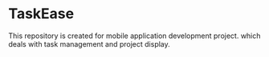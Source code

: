 # TaskEase 
This repository is created for mobile application development project. which deals with task management and project display.
